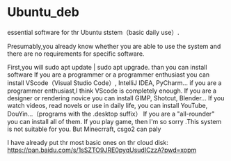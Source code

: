 # Ubuntu_deb
essential software for thr Ubuntu ststem（basic daily use）.

Presumably,you already know whether you are able to use the system and there are no requirements for specific software.

First,you will sudo apt update | sudo apt upgrade.
than you can install software 
If you are a programmer or a programmer enthusiast you can install VScode（Visual Studio Code）, IntelliJ IDEA, PyCharm... if you are a programmer enthusiast,I think VScode is completely enough.
If you are a designer or rendering novice you can install GIMP, Shotcut, Blender... 
If you watch videos, read novels or use in daily life, you can install YouTube, DouYin...（programs with the .desktop suffix）
If you are a "all-rounder" you can install all of them.
If you play game, then I'm so sorry .This system is not suitable for you. But Minecrraft, csgo2 can paly

I have already put thr most basic ones on thr cloud disk: https://pan.baidu.com/s/1sSZTO9JRE0pyqUsudICzzA?pwd=xopm

